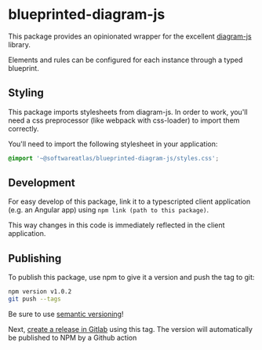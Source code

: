 # blueprinted-diagram-js

This package provides an opinionated wrapper for the excellent [diagram-js](https://github.com/bpmn-io/diagram-js) library.

Elements and rules can be configured for each instance through a typed blueprint.

## Styling

This package imports stylesheets from diagram-js. In order to work, you'll need a css preprocessor (like webpack with css-loader) to import them correctly.

You'll need to import the following stylesheet in your application:

```css
@import '~@softwareatlas/blueprinted-diagram-js/styles.css';
```

## Development

For easy develop of this package, link it to a typescripted client application (e.g. an Angular app) using `npm link (path to this package)`.

This way changes in this code is immediately reflected in the client application.

## Publishing

To publish this package, use npm to give it a version and push the tag to git:

```bash
npm version v1.0.2
git push --tags
```

Be sure to use [semantic versioning](https://semver.org)!

Next, [create a release in Gitlab](https://github.com/ljwboschker/blueprinted-diagram-js/releases) using this tag. The version will automatically be published to NPM by a Github action
